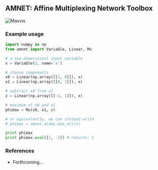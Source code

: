 ## AMNET: Affine Multiplexing Network Toolbox
![Maxvis](https://raw.githubusercontent.com/ipapusha/amnet/master/doc/fig/maxvis.png)

### Example usage
```python
import numpy as np
from amnet import Variable, Linear, Mu

# a two-dimensional input variable
x = Variable(2, name='x')

# choose components
x0 = Linear(np.array([[1, 0]]), x)
x1 = Linear(np.array([[0, 1]]), x)

# subtract x0 from x1
z = Linear(np.array([[-1, 1]]), x)

# maximum of x0 and x1
phimax = Mu(x0, x1, z)

# or equivalently, we can instead write
# phimax = amnet.atoms.max_all(x)

print phimax
print phimax.eval([1, -2]) # returns: 1
```

### References
* Forthcoming...

